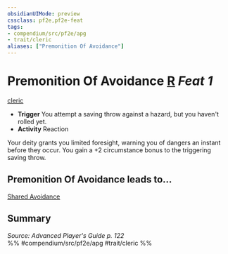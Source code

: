 ```yaml
---
obsidianUIMode: preview
cssclass: pf2e,pf2e-feat
tags:
- compendium/src/pf2e/apg
- trait/cleric
aliases: ["Premonition Of Avoidance"]
---
```

# Premonition Of Avoidance  [R](../../rules/core-rulebook/chapter-9-playing-the-game.md#Actions "Reaction") *Feat 1*  
[cleric](../../rules/traits/cleric.md)  

- **Trigger** You attempt a saving throw against a hazard, but you haven't rolled yet.
- **Activity** Reaction

Your deity grants you limited foresight, warning you of dangers an instant before they occur. You gain a +2 circumstance bonus to the triggering saving throw.

## Premonition Of Avoidance leads to...

[Shared Avoidance](shared-avoidance-apg.md)

## Summary

*Source: Advanced Player's Guide p. 122*  
%% #compendium/src/pf2e/apg #trait/cleric %%